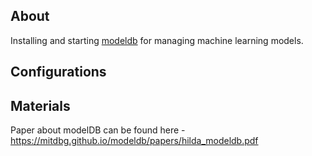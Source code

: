 ## About

Installing and starting [modeldb](https://github.com/mitdbg/modeldb) for managing machine learning models.

## Configurations


## Materials

Paper about modelDB can be found here - https://mitdbg.github.io/modeldb/papers/hilda_modeldb.pdf


